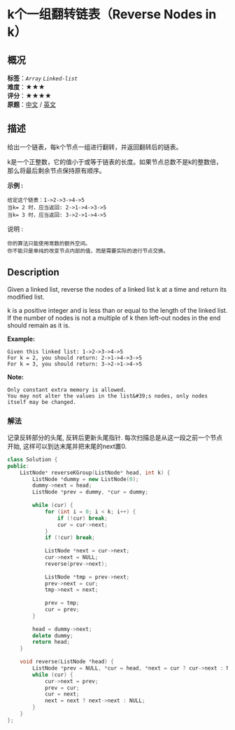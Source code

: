 # k个一组翻转链表（Reverse Nodes in k）
## 概况
**标签**：*`Array`*  *`Linked-list`*<br>
**难度**：★★★<br>
**评分**：★★★★<br>
**原题**：[中文](https://leetcode-cn.com/problems/reverse-nodes-in-k-group) / [英文](https://leetcode.com/problems/reverse-nodes-in-k-group)

## 描述

给出一个链表，每k个节点一组进行翻转，并返回翻转后的链表。

k是一个正整数，它的值小于或等于链表的长度。如果节点总数不是k的整数倍，那么将最后剩余节点保持原有顺序。

**示例 :**

```
给定这个链表：1->2->3->4->5
当k= 2 时，应当返回: 2->1->4->3->5
当k= 3 时，应当返回: 3->2->1->4->5
```

说明 :

	你的算法只能使用常数的额外空间。
	你不能只是单纯的改变节点内部的值，而是需要实际的进行节点交换。

## Description
Given a linked list, reverse the nodes of a linked list k at a time and return its modified list.

k is a positive integer and is less than or equal to the length of the linked list. If the number of nodes is not a multiple of k then left-out nodes in the end should remain as it is.

**Example:**
```
Given this linked list: 1->2->3->4->5
For k = 2, you should return: 2->1->4->3->5
For k = 3, you should return: 3->2->1->4->5
```

**Note:**

	Only constant extra memory is allowed.
	You may not alter the values in the list&#39;s nodes, only nodes itself may be changed.


### 解法
记录反转部分的头尾, 反转后更新头尾指针. 每次扫描总是从这一段之前一个节点开始, 这样可以到达末尾并把末尾的next置0.
```c++
class Solution {
public:
    ListNode* reverseKGroup(ListNode* head, int k) {
        ListNode *dummy = new ListNode(0);
        dummy->next = head;
        ListNode *prev = dummy, *cur = dummy;
        
        while (cur) {
            for (int i = 0; i < k; i++) {
                if (!cur) break;
                cur = cur->next;
            }
            if (!cur) break;
            
            ListNode *next = cur->next;
            cur->next = NULL;
            reverse(prev->next);
            
            ListNode *tmp = prev->next;
            prev->next = cur;
            tmp->next = next;
            
            prev = tmp;
            cur = prev;
        }
        
        head = dummy->next;
        delete dummy;
        return head;
    }
    
    void reverse(ListNode *head) {
        ListNode *prev = NULL, *cur = head, *next = cur ? cur->next : NULL;
        while (cur) {
            cur->next = prev;
            prev = cur;
            cur = next;
            next = next ? next->next : NULL;
        }
    }
};
```